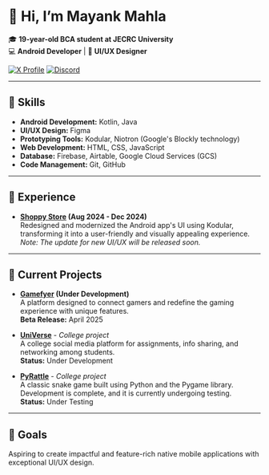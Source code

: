 # 👋 Hi, I’m **Mayank Mahla**

🎓 **19-year-old BCA student at JECRC University**  
💻 **Android Developer** | 🎨 **UI/UX Designer**

[![X Profile](https://img.shields.io/badge/X-@imayankmahla-1DA1F2?style=for-the-badge&logo=x)](https://x.com/imayankmahla)   [![Discord](https://dcbadge.limes.pink/api/server/fagAu3WBE8)](https://discord.gg/fagAu3WBE8)

---

## 🔧 Skills

- **Android Development:** Kotlin, Java
- **UI/UX Design:** Figma
- **Prototyping Tools:** Kodular, Niotron (Google's Blockly technology)
- **Web Development:** HTML, CSS, JavaScript  
- **Database:** Firebase, Airtable, Google Cloud Services (GCS)
- **Code Management:** Git, GitHub

---

## 💼 Experience

- **[Shoppy Store](https://shoppystorenp.com) (Aug 2024 - Dec 2024)**  
  Redesigned and modernized the Android app's UI using Kodular, transforming it into a user-friendly and visually appealing experience.  
  *Note: The update for new UI/UX will be released soon.*

---
 
## 🚀 Current Projects  

- **[Gamefyer](https://gamefyer.com) (Under Development)**  
  A platform designed to connect gamers and redefine the gaming experience with unique features.  
  **Beta Release:** April 2025  

- **[UniVerse](https://github.com/mayankmahla/UniVerse)** - *College project*  
  A college social media platform for assignments, info sharing, and networking among students.  
  **Status:** Under Development  

- **[PyRattle](https://github.com/mayankmahla/PyRattle)** - *College project*  
  A classic snake game built using Python and the Pygame library. Development is complete, and it is currently undergoing testing.  
  **Status:** Under Testing  

---

## 🎯 Goals
Aspiring to create impactful and feature-rich native mobile applications with exceptional UI/UX design.
